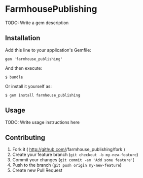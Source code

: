 # FarmhousePublishing

TODO: Write a gem description

## Installation

Add this line to your application's Gemfile:

    gem 'farmhouse_publishing'

And then execute:

    $ bundle

Or install it yourself as:

    $ gem install farmhouse_publishing

## Usage

TODO: Write usage instructions here

## Contributing

1. Fork it ( http://github.com/<my-github-username>/farmhouse_publishing/fork )
2. Create your feature branch (`git checkout -b my-new-feature`)
3. Commit your changes (`git commit -am 'Add some feature'`)
4. Push to the branch (`git push origin my-new-feature`)
5. Create new Pull Request

